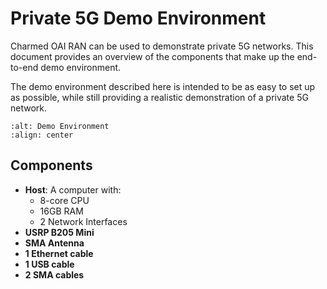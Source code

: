# Private 5G Demo Environment

Charmed OAI RAN can be used to demonstrate private 5G networks. This document provides an overview of the components that make up the end-to-end demo environment.

The demo environment described here is intended to be as easy to set up as possible, while still providing a realistic demonstration of a private 5G network.

```{image} ../images/demo_env.svg
:alt: Demo Environment
:align: center
```

## Components

- **Host**: A computer with:
  - 8-core CPU
  - 16GB RAM
  - 2 Network Interfaces
- **USRP B205 Mini**
- **SMA Antenna**
- **1 Ethernet cable**
- **1 USB cable**
- **2 SMA cables**
